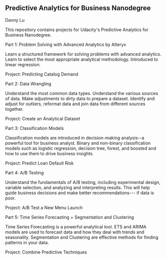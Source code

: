 Predictive Analytics for Business Nanodegree
---------------------------------------------------------------------------------------------------------------------
Danny Lu

This repository contains projects for Udacity's Predictive Analytics for Business Nanodegree.

Part 1: Problem Solving with Advanced Analytics by Alteryx

Learn a structured framework for solving problems with advanced analytics. Learn to select the most appropriate analytical methodology. Introduced to linear regression.

Project: Predicting Catalog Demand

Part 2: Data Wrangling

Understand the most common data types. Understand the various sources of data. Make adjustments to dirty data to prepare a dataset. Identify and adjust for outliers, reformat data and join data from different sources together.

Project: Create an Analytical Dataset

Part 3: Classification Models

Classification models are introduced in decision-making analysis--a powerful tool for business analyst. Binary and non-binary classification models such as logistic regression, decision tree, forest, and boosted and how to use them to drive business insights.

Project: Predict Loan Default Risk

Part 4: A/B Testing

Understand the fundamentals of A/B testing, including experimental design, variable selection, and analyzing and interpreting results. This will help guide business decisions and make better recommendations--- if data is poor. 

Project: A/B Test a New Menu Launch

Part 5: Time Series Forecasting + Segmentation and Clustering

Time Series Forecasting is a powerful analytical tool. ETS and ARIMA models are used to forecast data and how they deal with trends and seasonality. Segmentation and Clustering are effective methods for finding patterns in your data. 

Project: Combine Predictive Techniques


